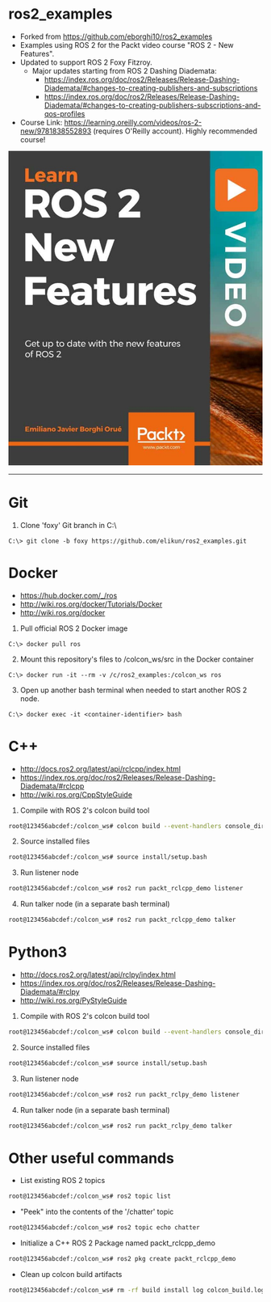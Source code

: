 # ros2_examples

- Forked from https://github.com/eborghi10/ros2_examples
- Examples using ROS 2 for the Packt video course "ROS 2 - New Features".
- Updated to support ROS 2 Foxy Fitzroy.
    - Major updates starting from ROS 2 Dashing Diademata:
        - https://index.ros.org/doc/ros2/Releases/Release-Dashing-Diademata/#changes-to-creating-publishers-and-subscriptions
        - https://index.ros.org/doc/ros2/Releases/Release-Dashing-Diademata/#changes-to-creating-publishers-subscriptions-and-qos-profiles
- Course Link: https://learning.oreilly.com/videos/ros-2-new/9781838552893 (requires O'Reilly account). Highly recommended course!

![cover](./docs/cover.jpg)

---

# Git

1. Clone 'foxy' Git branch in C:\
```console
C:\> git clone -b foxy https://github.com/elikun/ros2_examples.git
```

# Docker

- https://hub.docker.com/_/ros
- http://wiki.ros.org/docker/Tutorials/Docker
- http://wiki.ros.org/docker

1. Pull official ROS 2 Docker image
```console
C:\> docker pull ros
```

2. Mount this repository's files to /colcon_ws/src in the Docker container
```console
C:\> docker run -it --rm -v /c/ros2_examples:/colcon_ws ros
```

3. Open up another bash terminal when needed to start another ROS 2 node.
```console
C:\> docker exec -it <container-identifier> bash
```

# C++

- http://docs.ros2.org/latest/api/rclcpp/index.html
- https://index.ros.org/doc/ros2/Releases/Release-Dashing-Diademata/#rclcpp
- http://wiki.ros.org/CppStyleGuide

1. Compile with ROS 2's colcon build tool
```bash
root@123456abcdef:/colcon_ws# colcon build --event-handlers console_direct+ |& tee colcon_build.log
```

2. Source installed files
```bash
root@123456abcdef:/colcon_ws# source install/setup.bash
```

3. Run listener node
```bash
root@123456abcdef:/colcon_ws# ros2 run packt_rclcpp_demo listener
```

4. Run talker node (in a separate bash terminal)
```bash
root@123456abcdef:/colcon_ws# ros2 run packt_rclcpp_demo talker
```

# Python3

- http://docs.ros2.org/latest/api/rclpy/index.html
- https://index.ros.org/doc/ros2/Releases/Release-Dashing-Diademata/#rclpy
- http://wiki.ros.org/PyStyleGuide

1. Compile with ROS 2's colcon build tool
```bash
root@123456abcdef:/colcon_ws# colcon build --event-handlers console_direct+ |& tee colcon_build.log
```

2. Source installed files
```bash
root@123456abcdef:/colcon_ws# source install/setup.bash
```

3. Run listener node
```bash
root@123456abcdef:/colcon_ws# ros2 run packt_rclpy_demo listener
```

4. Run talker node (in a separate bash terminal)
```bash
root@123456abcdef:/colcon_ws# ros2 run packt_rclpy_demo talker
```

# Other useful commands

- List existing ROS 2 topics
```bash
root@123456abcdef:/colcon_ws# ros2 topic list
```

- "Peek" into the contents of the '/chatter' topic
```bash
root@123456abcdef:/colcon_ws# ros2 topic echo chatter
```

- Initialize a C++ ROS 2 Package named packt_rclcpp_demo
```bash
root@123456abcdef:/colcon_ws# ros2 pkg create packt_rclcpp_demo
```

- Clean up colcon build artifacts
```bash
root@123456abcdef:/colcon_ws# rm -rf build install log colcon_build.log
```

